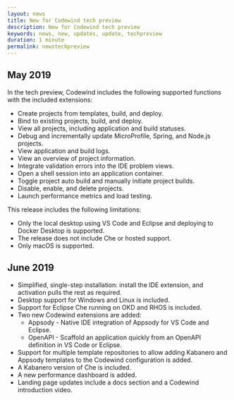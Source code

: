 ```yaml
---
layout: news
title: New for Codewind tech preview
description: New for Codewind tech preview
keywords: news, new, updates, update, techpreview
duration: 1 minute
permalink: newstechpreview
---
```


## May 2019

In the tech preview, Codewind includes the following supported functions with the included extensions:
- Create projects from templates, build, and deploy.
- Bind to existing projects, build, and deploy.
- View all projects, including application and build statuses.
- Debug and incrementally update MicroProfile, Spring, and Node.js projects.
- View application and build logs.
- View an overview of project information.
- Integrate validation errors into the IDE problem views.
- Open a shell session into an application container.
- Toggle project auto build and manually initiate project builds.
- Disable, enable, and delete projects.
- Launch performance metrics and load testing.

This release includes the following limitations:
- Only the local desktop using VS Code and Eclipse and deploying to Docker Desktop is supported.
- The release does not include Che or hosted support.
- Only macOS is supported.

## June 2019
- Simplified, single-step installation: install the IDE extension, and activation pulls the rest as required.
- Desktop support for Windows and Linux is included.
- Support for Eclipse Che running on OKD and RHOS is included.
- Two new Codewind extensions are added:
  - Appsody - Native IDE integration of Appsody for VS Code and Eclipse.
  - OpenAPI - Scaffold an application quickly from an OpenAPI definition in VS Code or Eclipse.
- Support for multiple template repositories to allow adding Kabanero and Appsody templates to the Codewind configuration is added.
- A Kabanero version of Che is included.
- A new performance dashboard is added.
- Landing page updates include a docs section and a Codewind introduction video.